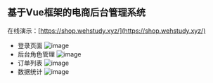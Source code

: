 ## 基于Vue框架的电商后台管理系统
在线演示：[https://shop.wehstudy.xyz/](https://shop.wehstudy.xyz/)
+ 登录页面
![image](https://user-images.githubusercontent.com/97448322/187030226-96a13c6a-c4ea-4787-8541-93196d73633d.png)
+ 后台角色管理
![image](https://user-images.githubusercontent.com/97448322/187030713-42890ef1-629e-4779-848b-d7d928c33fe6.png)
+ 订单列表
![image](https://user-images.githubusercontent.com/97448322/187030740-e0426285-a32d-423f-925c-459d92beda40.png)
+ 数据统计
![image](https://user-images.githubusercontent.com/97448322/187030751-1eea32de-da33-4acc-9f04-9f668ce74e54.png)

